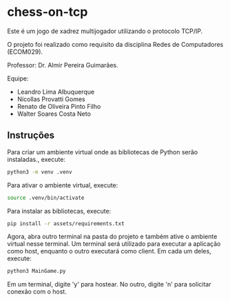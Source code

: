 # chess-on-tcp

Este é um jogo de xadrez multijogador utilizando o protocolo TCP/IP.

O projeto foi realizado como requisito da disciplina Redes de Computadores (ECOM029).

Professor: Dr. Almir Pereira Guimarães.

Equipe:

-   Leandro Lima Albuquerque
-   Nícollas Provatti Gomes
-   Renato de Oliveira Pinto Filho
-   Walter Soares Costa Neto

## Instruções

Para criar um ambiente virtual onde as bibliotecas de Python serão instaladas., execute:

```bash
python3 -m venv .venv
```

Para ativar o ambiente virtual, execute:

```bash
source .venv/bin/activate
```

Para instalar as bibliotecas, execute:

```bash
pip install -r assets/requirements.txt
```

Agora, abra outro terminal na pasta do projeto e também ative o ambiente virtual nesse terminal.
Um terminal será utilizado para executar a aplicação como host, enquanto o outro executará como client.
Em cada um deles, execute:

```bash
python3 MainGame.py
```

Em um terminal, digite 'y' para hostear. No outro, digite 'n' para solicitar conexão com o host.
